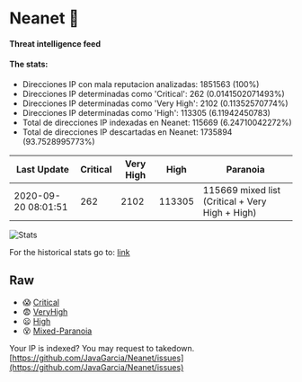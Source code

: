 # Neanet :hocho:
#### Threat intelligence feed
#### The stats:

- Direcciones IP con mala reputacion analizadas: 1851563 (100%)
- Direcciones IP determinadas como 'Critical':  262 (0.0141502071493%)
- Direcciones IP determinadas como 'Very High':  2102 (0.11352570774%)
- Direcciones IP determinadas como 'High':  113305 (6.11942450783)
- Total de direcciones IP indexadas en Neanet:  115669 (6.24710042272%)
- Total de direcciones IP descartadas en Neanet:  1735894 (93.7528995773%)

| Last Update | Critical | Very High | High | Paranoia |
| --- | --- | --- | --- | --- |
| 2020-09-20 08:01:51 | 262 | 2102 | 113305 | 115669 mixed list (Critical + Very High + High)|

![Stats](https://docs.google.com/spreadsheets/d/e/2PACX-1vSnaNMIXVabIpDJjufMlzH7poXnshF3mgd8Is1g9ytUEzVsP5my4Trn8f-xkoLLQ38xpL3HtmUexLo6/pubchart?oid=501124687&format=image)

For the historical stats go to: [link](/stats.csv)
## Raw
- :scream: [Critical](https://raw.githubusercontent.com/JavaGarcia/Neanet/master/blacklists/neanet_critical.txt)
- :fearful: [VeryHigh](https://raw.githubusercontent.com/JavaGarcia/Neanet/master/blacklists/neanet_veryHigh.txtt)
- :frowning: [High](https://raw.githubusercontent.com/JavaGarcia/Neanet/master/blacklists/neanet_high.txt)
- :dizzy_face: [Mixed-Paranoia](https://raw.githubusercontent.com/JavaGarcia/Neanet/master/blacklists/neanet_all.txt)


Your IP is indexed? You may request to takedown. [https://github.com/JavaGarcia/Neanet/issues](https://github.com/JavaGarcia/Neanet/issues)























































































































































































































































































































































































































































































































































































































































































































































































































































































































































